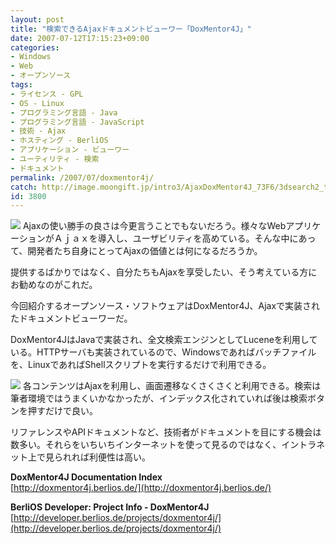 ```yaml
---
layout: post
title: "検索できるAjaxドキュメントビューワー「DoxMentor4J」"
date: 2007-07-12T17:15:23+09:00
categories:
- Windows
- Web
- オープンソース
tags: 
- ライセンス - GPL
- OS - Linux
- プログラミング言語 - Java
- プログラミング言語 - JavaScript
- 技術 - Ajax
- ホスティング - BerliOS
- アプリケーション - ビューワー
- ユーティリティ - 検索
- ドキュメント
permalink: /2007/07/doxmentor4j/
catch: http://image.moongift.jp/intro3/AjaxDoxMentor4J_73F6/3dsearch2_thumb1.png
id: 3800
---
```

[![](http://image.moongift.jp/intro3/AjaxDoxMentor4J_73F6/3dsearch1_thumb1.png)](http://image.moongift.jp/intro3/AjaxDoxMentor4J_73F6/3dsearch13.png) Ajaxの使い勝手の良さは今更言うことでもないだろう。様々なWebアプリケーションがＡｊａｘを導入し、ユーザビリティを高めている。そんな中にあって、開発者たち自身にとってAjaxの価値とは何になるだろうか。   
  
提供するばかりではなく、自分たちもAjaxを享受したい、そう考えている方にお勧めなのがこれだ。   
  
今回紹介するオープンソース・ソフトウェアはDoxMentor4J、Ajaxで実装されたドキュメントビューワーだ。   
  
<!--more-->  
  
DoxMentor4JはJavaで実装され、全文検索エンジンとしてLuceneを利用している。HTTPサーバも実装されているので、Windowsであればバッチファイルを、LinuxであればShellスクリプトを実行するだけで利用できる。   
  
[![](http://image.moongift.jp/intro3/AjaxDoxMentor4J_73F6/3dsearch2_thumb1.png)](http://image.moongift.jp/intro3/AjaxDoxMentor4J_73F6/3dsearch23.png) 各コンテンツはAjaxを利用し、画面遷移なくさくさくと利用できる。検索は筆者環境ではうまくいかなかったが、インデックス化されていれば後は検索ボタンを押すだけで良い。   
  
リファレンスやAPIドキュメントなど、技術者がドキュメントを目にする機会は数多い。それらをいちいちインターネットを使って見るのではなく、イントラネット上で見られれば利便性は高い。   
  
**DoxMentor4J Documentation Index**  
[http://doxmentor4j.berlios.de/](http://doxmentor4j.berlios.de/)  
  
**BerliOS Developer: Project Info - DoxMentor4J**  
[http://developer.berlios.de/projects/doxmentor4j/](http://developer.berlios.de/projects/doxmentor4j/)